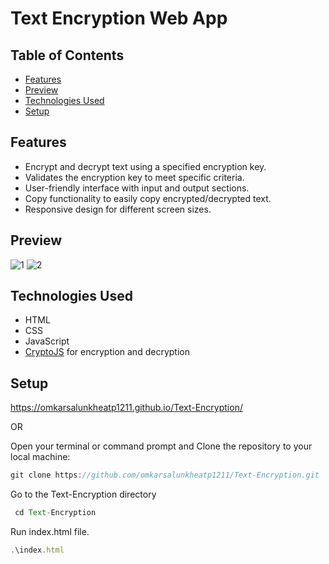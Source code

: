 # Text Encryption Web App

## Table of Contents

- [Features](#features)
- [Preview](#preview)
- [Technologies Used](#technologies-used)
- [Setup](#setup)

## Features

- Encrypt and decrypt text using a specified encryption key.
- Validates the encryption key to meet specific criteria.
- User-friendly interface with input and output sections.
- Copy functionality to easily copy encrypted/decrypted text.
- Responsive design for different screen sizes.

## Preview

![1](https://github.com/omkarsalunkheatp1211/Text-Encryption/assets/96873232/586ff5e4-e880-4e0c-afc1-0295adb4be95)
![2](https://github.com/omkarsalunkheatp1211/Text-Encryption/assets/96873232/ba4439d2-66c9-4bb9-a702-9b83a0c8b6c6)


## Technologies Used

- HTML
- CSS
- JavaScript
- [CryptoJS](https://cdnjs.cloudflare.com/ajax/libs/crypto-js/3.1.9-1/crypto-js.js) for encryption and decryption

## Setup

https://omkarsalunkheatp1211.github.io/Text-Encryption/

OR

Open your terminal or command prompt and Clone the repository to your local machine:
```javascript
git clone https://github.com/omkarsalunkheatp1211/Text-Encryption.git
```
Go to the Text-Encryption directory
```javascript
 cd Text-Encryption
```
Run index.html file.
```javascript
.\index.html
```

